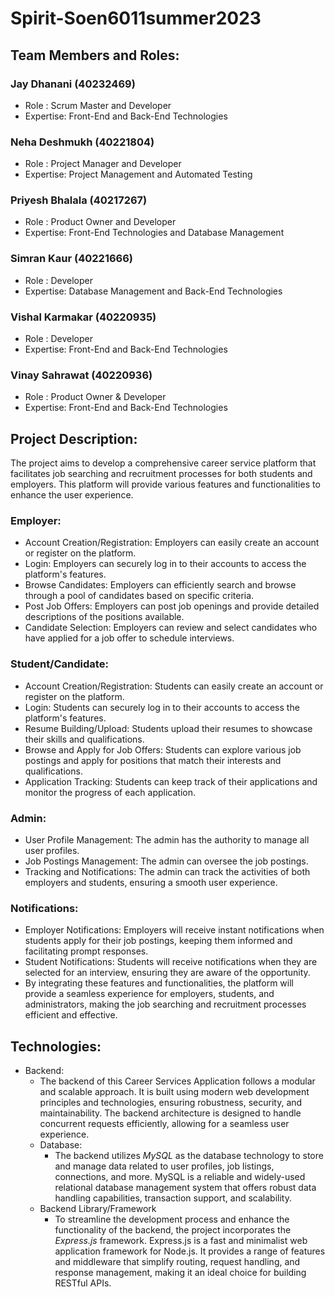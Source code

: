 # Spirit-Soen6011summer2023

## Team Members and Roles:

### Jay Dhanani (40232469) 
  - Role : Scrum Master and Developer
  - Expertise:  Front-End and Back-End Technologies
### Neha Deshmukh (40221804)
  - Role : Project Manager and Developer
  - Expertise:  Project Management and Automated Testing
### Priyesh Bhalala (40217267)
  - Role : Product Owner and Developer
  - Expertise:  Front-End Technologies and Database Management 
### Simran Kaur (40221666)
  - Role : Developer
  - Expertise:  Database Management and Back-End Technologies
### Vishal Karmakar (40220935)
  - Role : Developer
  - Expertise:  Front-End and Back-End Technologies
### Vinay Sahrawat (40220936)
  - Role : Product Owner & Developer
  - Expertise: Front-End and Back-End Technologies

    
## Project Description:
The project aims to develop a comprehensive career service platform that facilitates job searching and recruitment processes for both students and employers. This platform will provide various features and functionalities to enhance the user experience.

###  Employer:
- Account Creation/Registration: Employers can easily create an account or register on the platform.
- Login: Employers can securely log in to their accounts to access the platform's features.
- Browse Candidates: Employers can efficiently search and browse through a pool of candidates based on specific criteria.
- Post Job Offers: Employers can post job openings and provide detailed descriptions of the positions available.
- Candidate Selection: Employers can review and select candidates who have applied for a job offer to schedule interviews.

### Student/Candidate:
- Account Creation/Registration: Students can easily create an account or register on the platform.
- Login: Students can securely log in to their accounts to access the platform's features.
- Resume Building/Upload: Students  upload their resumes to showcase their skills and qualifications.
- Browse and Apply for Job Offers: Students can explore various job postings and apply for positions that match their interests and qualifications.
- Application Tracking: Students can keep track of their applications and monitor the progress of each application.

### Admin:
- User Profile Management: The admin has the authority to manage all user profiles.
- Job Postings Management: The admin can oversee the job postings.
- Tracking and Notifications: The admin can track the activities of both employers and students, ensuring a smooth user experience.

### Notifications:
- Employer Notifications: Employers will receive instant notifications when students apply for their job postings, keeping them informed and facilitating prompt responses.
- Student Notifications: Students will receive notifications when they are selected for an interview, ensuring they are aware of the opportunity.
- By integrating these features and functionalities, the platform will provide a seamless experience for employers, students, and administrators, making the job searching and recruitment processes efficient and effective.

## Technologies:
- Backend:
    - The backend of this Career Services Application follows a modular and scalable approach. It is built using modern web development principles and technologies, ensuring robustness, security, and maintainability. The backend architecture is designed to handle concurrent requests efficiently, allowing for a seamless user experience.
    - Database:
        - The backend utilizes *MySQL* as the database technology to store and manage data related to user profiles, job listings, connections, and more. MySQL is a reliable and widely-used relational database management system that offers robust data handling capabilities, transaction support, and scalability.
    - Backend Library/Framework
        - To streamline the development process and enhance the functionality of the backend, the project incorporates the *Express.js* framework. Express.js is a fast and minimalist web application framework for Node.js. It provides a range of features and middleware that simplify routing, request handling, and response management, making it an ideal choice for building RESTful APIs. 
